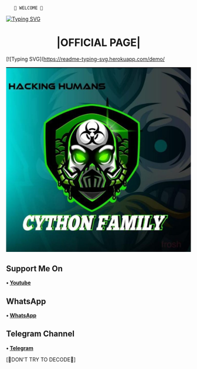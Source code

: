 

       🔐 WELCOME 🔐 

  
[![Typing SVG](https://readme-typing-svg.herokuapp.com?color=%23FF0000&lines=WELCOME+TO+MY+GITHUB+CHIGOZIEWORLDWIDE)](https://git.io/typing-svg)

<h1 align="center"> |OFFICIAL PAGE|</h1>

[![Typing SVG](https://readme-typing-svg.herokuapp.com/demo/


![20200808_16075](https://github.com/Chigozieworldwide/TROY/blob/main/20220601_181033.png)



 ## Support Me On
<b>• [Youtube](https://youtube.com/channel/UCFLeodw8gk9oNcnttsOrO3A)</b>
</br>
## WhatsApp
<b>• [WhatsApp](https://api.whatsapp.com/send?phone=+2348069472717&text=HELLO)</b>
<br>
## Telegram Channel
<b>• [Telegram](https://t.me/CHIGOZIEW0RLDWIDE)</b>
<br>

 [🤪DON'T TRY TO DECODE🤪]
